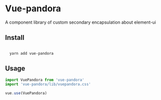 # Vue-pandora

A component library of custom secondary encapsulation about element-ui

## Install

```node

  yarn add vue-pandora

```

## Usage

```ts
import VuePandora from 'vue-pandora'
import 'vue-pandora/lib/vuepandora.css'

vue.use(VuePandora)
```

